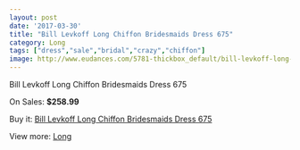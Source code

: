```yaml
---
layout: post
date: '2017-03-30'
title: "Bill Levkoff Long Chiffon Bridesmaids Dress 675"
category: Long
tags: ["dress","sale","bridal","crazy","chiffon"]
image: http://www.eudances.com/5781-thickbox_default/bill-levkoff-long-chiffon-bridesmaids-dress-675.jpg
---
```

Bill Levkoff Long Chiffon Bridesmaids Dress 675

On Sales: **$258.99**
<a href="https://www.eudances.com/en/long/2021-bill-levkoff-long-chiffon-bridesmaids-dress-675.html"><amp-img layout="responsive" width="600" height="600" src="//www.eudances.com/5781-thickbox_default/bill-levkoff-long-chiffon-bridesmaids-dress-675.jpg" alt="Bill Levkoff Long Chiffon Bridesmaids Dress 675 0" /></a>
<a href="https://www.eudances.com/en/long/2021-bill-levkoff-long-chiffon-bridesmaids-dress-675.html"><amp-img layout="responsive" width="600" height="600" src="//www.eudances.com/5782-thickbox_default/bill-levkoff-long-chiffon-bridesmaids-dress-675.jpg" alt="Bill Levkoff Long Chiffon Bridesmaids Dress 675 1" /></a>

Buy it: [Bill Levkoff Long Chiffon Bridesmaids Dress 675](https://www.eudances.com/en/long/2021-bill-levkoff-long-chiffon-bridesmaids-dress-675.html "Bill Levkoff Long Chiffon Bridesmaids Dress 675")

View more: [Long](https://www.eudances.com/en/21-long "Long")